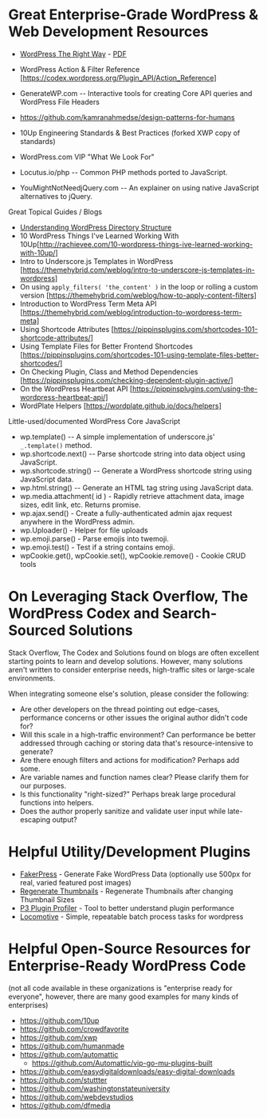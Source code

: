 

# Great Enterprise-Grade WordPress & Web Development Resources

* [WordPress The Right Way](https://www.wptherightway.org/en/getting_started/) - [PDF](https://www.gitbook.com/download/pdf/book/tomjn/wordpress-the-right-way?lang=en)

* WordPress Action & Filter Reference [https://codex.wordpress.org/Plugin_API/Action_Reference]
* GenerateWP.com -- Interactive tools for creating Core API queries and WordPress File Headers
* https://github.com/kamranahmedse/design-patterns-for-humans

* 10Up Engineering Standards & Best Practices (forked XWP copy of standards)
* WordPress.com VIP "What We Look For"
* Locutus.io/php -- Common PHP methods ported to JavaScript.
* YouMightNotNeedjQuery.com -- An explainer on using native JavaScript alternatives to jQuery.

Great Topical Guides / Blogs
* [Understanding WordPress Directory Structure](https://www.rarst.net/wordpress/directory-structure/)
* 10 WordPress Things I've Learned Working With 10Up[http://rachievee.com/10-wordpress-things-ive-learned-working-with-10up/]
* Intro to Underscore.js Templates in WordPress [https://themehybrid.com/weblog/intro-to-underscore-js-templates-in-wordpress]
* On using `apply_filters( 'the_content' )` in the loop or rolling a custom version [https://themehybrid.com/weblog/how-to-apply-content-filters]
* Introduction to WordPress Term Meta API [https://themehybrid.com/weblog/introduction-to-wordpress-term-meta]
* Using Shortcode Attributes [https://pippinsplugins.com/shortcodes-101-shortcode-attributes/]
* Using Template Files for Better Frontend Shortcodes
[https://pippinsplugins.com/shortcodes-101-using-template-files-better-shortcodes/]
* On Checking Plugin, Class and Method Dependencies [https://pippinsplugins.com/checking-dependent-plugin-active/]
* On the WordPress Heartbeat API [https://pippinsplugins.com/using-the-wordpress-heartbeat-api/]
* WordPlate Helpers [https://wordplate.github.io/docs/helpers]

Little-used/documented WordPress Core JavaScript
* wp.template() -- A simple implementation of underscore.js' `_.template()` method.
* wp.shortcode.next() -- Parse shortcode string into data object using JavaScript.
* wp.shortcode.string() -- Generate a WordPress shortcode string using JavaScript data.
* wp.html.string() -- Generate an HTML tag string using JavaScript data.
* wp.media.attachment( id ) - Rapidly retrieve attachment data, image sizes, edit link, etc. Returns promise.
* wp.ajax.send() - Create a fully-authenticated admin ajax request anywhere in the WordPress admin.
* wp.Uploader() - Helper for file uploads
* wp.emoji.parse() - Parse emojis into twemoji.
* wp.emoji.test() - Test if a string contains emoji.
* wpCookie.get(), wpCookie.set(), wpCookie.remove() - Cookie CRUD tools

# On Leveraging Stack Overflow, The WordPress Codex and Search-Sourced Solutions

Stack Overflow, The Codex and Solutions found on blogs are often excellent starting points to learn and develop solutions. However, many solutions aren't written to consider enterprise needs, high-traffic sites or large-scale environments.

When integrating someone else's solution, please consider the following:
* Are other developers on the thread pointing out edge-cases, performance concerns or other issues the original author didn't code for?
* Will this scale in a high-traffic environment? Can performance be better addressed through caching or storing data that's resource-intensive to generate?
* Are there enough filters and actions for modification? Perhaps add some.
* Are variable names and function names clear? Please clarify them for our purposes.
* Is this functionality "right-sized?" Perhaps break large procedural functions into helpers.
* Does the author properly sanitize and validate user input while late-escaping output?

# Helpful Utility/Development Plugins
* [FakerPress](https://wordpress.org/plugins/fakerpress/) - Generate Fake WordPress Data (optionally use 500px for real, varied featured post images)
* [Regenerate Thumbnails](https://wordpress.org/plugins/regenerate-thumbnails/) - Regenerate Thumbnails after 
changing Thumbnail Sizes
* [P3 Plugin Profiler](https://wordpress.org/plugins/p3-profiler/) - Tool to better understand plugin performance
* [Locomotive](https://github.com/reaktivstudios/locomotive) - Simple, repeatable batch process tasks for wordpress

# Helpful Open-Source Resources for Enterprise-Ready WordPress Code
(not all code available in these organizations is "enterprise ready for everyone", however, there are many good examples for many kinds of enterprises)
* https://github.com/10up
* https://github.com/crowdfavorite
* https://github.com/xwp
* https://github.com/humanmade
* https://github.com/automattic
	* https://github.com/Automattic/vip-go-mu-plugins-built
* https://github.com/easydigitaldownloads/easy-digital-downloads
* https://github.com/stuttter
* https://github.com/washingtonstateuniversity
* https://github.com/webdevstudios
* https://github.com/dfmedia